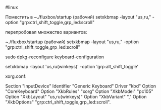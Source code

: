 #linux 

Поместить в ~./fluxbox/startup  (рабочий)
setxkbmap -layout "us,ru," -option "grp:ctrl_shift_toggle,grp_led:scroll"


перепробовал множество вариантов:

~./fluxbox/startup    (рабочий)
setxkbmap -layout "us,ru," -option "grp:ctrl_shift_toggle,grp_led:scroll"

sudo dpkg-reconfigure keyboard-configuration

setxkbmap -layout 'us,ru(winkeys)' -option 'grp:alt_shift_toggle'

xorg.conf:

Section "InputDevice"
Identifier "Generic Keyboard"
Driver "kbd"
Option "CoreKeyboard"
Option "XkbRules" "xorg"
Option "XkbModel" "pc105"
Option "XkbLayout" "us,ru(winkeys)"
Option "XkbVariant" ","
Option "XkbOptions" "grp:ctrl_shift_toggle,grp_led:scroll".